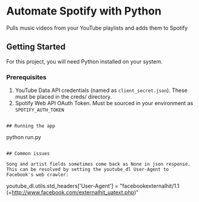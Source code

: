 # Automate Spotify with Python

Pulls music videos from your YouTube playlists and adds them to Spotify

## Getting Started

For this project, you will need Python installed on your system.

### Prerequisites

1. YouTube Data API credentials (named as `client_secret.json`). These must be placed in the creds/ directory.
2. Spotify Web API OAuth Token. Must be sourced in your environment as `SPOTIFY_AUTH_TOKEN`

```

## Running the app

```
python run.py
```

## Common issues

Song and artist fields sometimes come back as None in json response. This can be resolved by setting the youtube_dl User-Agent to Facebook's web crawler:
```
youtube_dl.utils.std_headers['User-Agent'] = "facebookexternalhit/1.1 (+http://www.facebook.com/externalhit_uatext.php)"
```

